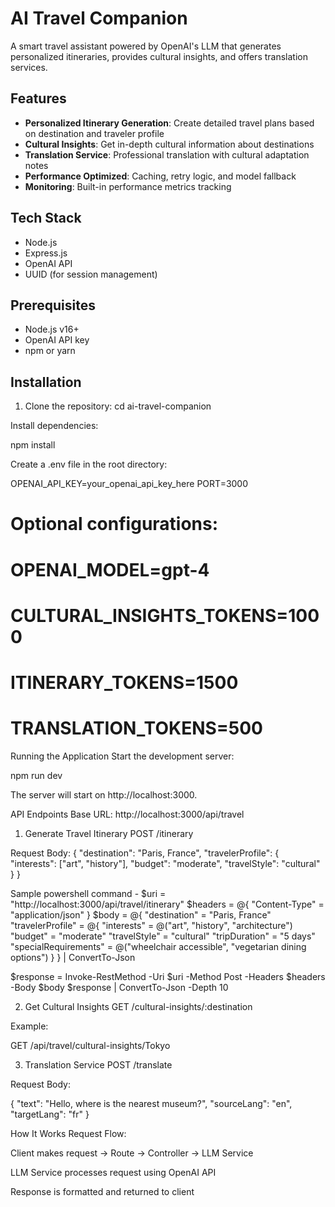 # AI Travel Companion

A smart travel assistant powered by OpenAI's LLM that generates personalized itineraries, provides cultural insights, and offers translation services.

## Features

- **Personalized Itinerary Generation**: Create detailed travel plans based on destination and traveler profile
- **Cultural Insights**: Get in-depth cultural information about destinations
- **Translation Service**: Professional translation with cultural adaptation notes
- **Performance Optimized**: Caching, retry logic, and model fallback
- **Monitoring**: Built-in performance metrics tracking

## Tech Stack

- Node.js
- Express.js
- OpenAI API
- UUID (for session management)

## Prerequisites

- Node.js v16+
- OpenAI API key
- npm or yarn

## Installation

1. Clone the repository:
   cd ai-travel-companion

Install dependencies:

npm install

Create a .env file in the root directory:

OPENAI_API_KEY=your_openai_api_key_here
PORT=3000

# Optional configurations:

# OPENAI_MODEL=gpt-4

# CULTURAL_INSIGHTS_TOKENS=1000

# ITINERARY_TOKENS=1500

# TRANSLATION_TOKENS=500

Running the Application
Start the development server:

npm run dev

The server will start on http://localhost:3000.

API Endpoints
Base URL: http://localhost:3000/api/travel

1. Generate Travel Itinerary
   POST /itinerary

Request Body:
{
"destination": "Paris, France",
"travelerProfile": {
"interests": ["art", "history"],
"budget": "moderate",
"travelStyle": "cultural"
}
}

Sample powershell command -
$uri = "http://localhost:3000/api/travel/itinerary"
$headers = @{
"Content-Type" = "application/json"
}
$body = @{
"destination" = "Paris, France"
"travelerProfile" = @{
"interests" = @("art", "history", "architecture")
"budget" = "moderate"
"travelStyle" = "cultural"
"tripDuration" = "5 days"
"specialRequirements" = @("wheelchair accessible", "vegetarian dining options")
}
} | ConvertTo-Json

$response = Invoke-RestMethod -Uri $uri -Method Post -Headers $headers -Body $body
$response | ConvertTo-Json -Depth 10

2. Get Cultural Insights
   GET /cultural-insights/:destination

Example:

GET /api/travel/cultural-insights/Tokyo

3. Translation Service
   POST /translate

Request Body:


{
"text": "Hello, where is the nearest museum?",
"sourceLang": "en",
"targetLang": "fr"
}



How It Works
Request Flow:

Client makes request → Route → Controller → LLM Service

LLM Service processes request using OpenAI API

Response is formatted and returned to client
